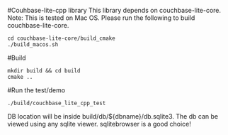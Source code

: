 #Couhbase-lite-cpp library
This library depends on couchbase-lite-core. 
Note: This is tested on Mac OS.
Please run the following to build couchbase-lite-core. 
```
cd couchbase-lite-core/build_cmake
./build_macos.sh
```

#Build
```
mkdir build && cd build
cmake ..
```

#Run the test/demo
```
./build/couchbase_lite_cpp_test
```

DB location will be inside build/db/${dbname}/db.sqlite3.
The db can be viewed using any sqlite viewer.
sqlitebrowser is a good choice!